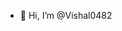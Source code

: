 - 👋 Hi, I’m @Vishal0482


<!---
Vishal0482/Vishal0482 is a ✨ special ✨ repository because its `README.md` (this file) appears on your GitHub profile.
You can click the Preview link to take a look at your changes.
--->
